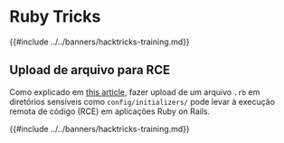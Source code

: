 # Ruby Tricks

{{#include ../../banners/hacktricks-training.md}}

## Upload de arquivo para RCE

Como explicado em [this article](https://www.offsec.com/blog/cve-2024-46986/), fazer upload de um arquivo `.rb` em diretórios sensíveis como `config/initializers/` pode levar à execução remota de código (RCE) em aplicações Ruby on Rails.

{{#include ../../banners/hacktricks-training.md}}
